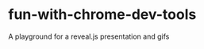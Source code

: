 fun-with-chrome-dev-tools
========================

A playground for a reveal.js presentation and gifs

